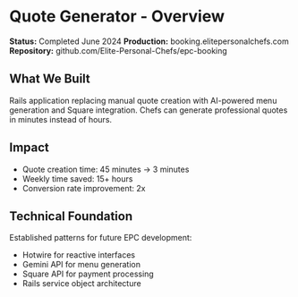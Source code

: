 # Quote Generator - Overview

**Status:** Completed June 2024
**Production:** booking.elitepersonalchefs.com
**Repository:** github.com/Elite-Personal-Chefs/epc-booking

## What We Built
Rails application replacing manual quote creation with AI-powered menu generation and Square integration. Chefs can generate professional quotes in minutes instead of hours.

## Impact
- Quote creation time: 45 minutes → 3 minutes
- Weekly time saved: 15+ hours
- Conversion rate improvement: 2x

## Technical Foundation
Established patterns for future EPC development:
- Hotwire for reactive interfaces
- Gemini API for menu generation
- Square API for payment processing
- Rails service object architecture
